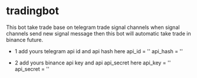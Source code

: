 # tradingbot
This bot take trade base on telegram trade signal channels
when signal channels send new signal message then this bot will automatic take trade in binance future.

- 1 add yours telegram api id and api hash here
  api_id = ''
  api_hash = ''

- 2 add yours binance api key and api api_secret here
  api_key = ''
  api_secret = ''
  
  

